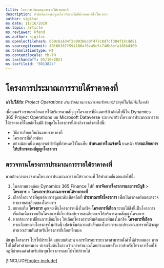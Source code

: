 ```yaml
---
title: โครงการประมาณการรายได้ราคาคงที่
description: หัวข้อนี้แสดงข้อมูลเกี่ยวกับรายได้ที่มีราคาคงที่ในโครงการ
author: sigitac
ms.date: 11/16/2020
ms.topic: article
ms.reviewer: kfend
ms.author: sigitac
ms.openlocfilehash: 639c6a104f2a90366a0f477c0d7cf384f19cdd81
ms.sourcegitcommit: 40f68387f594180af64a5e5c748b6efa188bd300
ms.translationtype: HT
ms.contentlocale: th-TH
ms.lasthandoff: 05/10/2021
ms.locfileid: "6013824"
---
```

# <a name="fixed-price-revenue-estimate-projects"></a>โครงการประมาณการรายได้ราคาคงที่ 

_**นำไปใช้กับ:** Project Operations สำหรับสถานการณ์ตามทรัพยากร/วัสดุที่ไม่ได้เก็บในคลัง_

เมื่อคุณสร้างรายละเอียดการให้บริการตามสัญญาโครงการที่มีแอตทริบิวต์ต่อไปนี้ใน Dynamics 365 Project Operations บน Microsoft Dataverse ระบบจะสร้างโครงการประมาณการรายได้ราคาคงที่โดยอัตโนมัติ ข้อมูลในโครงการนี้อ้างอิงจากสิ่งต่อไปนี้:

  - วิธีการเรียกเก็บเงินแบบราคาคงที่
  - โครงการที่เกี่ยวข้อง
  - อย่างน้อยหนึ่งเหตุการณ์สําคัญที่กำหนดไว้ในแท็บ **กำหนดการใบแจ้งหนี้** บนหน้า **รายละเอียดการให้บริการตามสัญญาโครงการ**

## <a name="review-fixed-price-revenue-estimates-projects"></a>ตรวจทานโครงการประมาณการรายได้ราคาคงที่
หากต้องการตรวจทานโครงการประมาณการรายได้ราคาคงที่ ให้ทำตามขั้นตอนต่อไปนี้:

1. ในสภาพแวดล้อม Dynamics 365 Finance ไปที่ **การจัดการโครงการและการบัญชี** > **โครงการ** > **โครงการประมาณการรายได้ราคาคงที่**
2. เลือกโครงการที่คุณต้องการดูและดับเบิลคลิกที่ **ประมาณรหัสโครงการ** เพื่อเปิดเรกคอร์ดและตรวจทานรายละเอียดของโครงการ
3. ขยายแท็บ **โครงการ** คุณจะเห็นโครงการหนึ่งในกริด **โครงการที่เลือก** ระบบใช้สิ่งนี้เป็นโครงการเริ่มต้นเนื่องจากเป็นโครงการที่เกี่ยวข้องกับรายละเอียดการให้บริการตามสัญญาโครงการ 
4. หากต้องการเปลี่ยนการเชื่อมโยง ให้เลือกโครงการเพิ่มเติมและเพิ่มลงในกริด **โครงการที่เลือก** หากเลือกหลายโครงการในกริดนี้ เปอร์เซ็นต์ความสำเร็จของโครงการและประมาณการรายได้จะถูกคำนวณร่วมกันสำหรับโครงการที่เลือกทั้งหมด

  ต้นทุนโครงการ โปรไฟล์รายได้ แม่แบบต้นทุน และรหัสรอบระยะเวลาสามารถตั้งค่าได้ด้วยตนเอง หากไม่ได้ตั้งค่าด้วยตนเอง ค่าจะเริ่มต้นในระหว่างการคำนวณโดยประมาณครั้งแรกสำหรับโครงการโดยใช้กฎที่กำหนดค่าสำหรับต้นทุนโครงการและโปรไฟล์รายได้



[!INCLUDE[footer-include](../includes/footer-banner.md)]